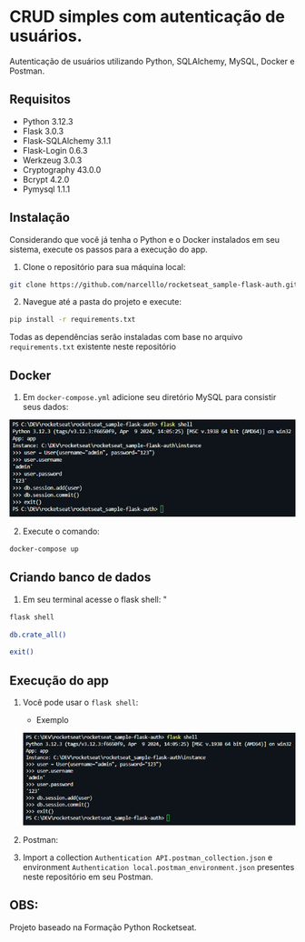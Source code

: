 # CRUD simples com autenticação de usuários.
Autenticação de usuários utilizando Python, SQLAlchemy, MySQL, Docker e Postman.

## Requisitos
- Python 3.12.3
- Flask 3.0.3
- Flask-SQLAlchemy 3.1.1
- Flask-Login 0.6.3
- Werkzeug 3.0.3
- Cryptography 43.0.0
- Bcrypt 4.2.0
- Pymysql 1.1.1

## Instalação
Considerando que você já tenha o Python e o Docker instalados em seu sistema, execute os passos para a execução do app.

1. Clone o repositório para sua máquina local:
```bash
git clone https://github.com/narcelllo/rocketseat_sample-flask-auth.git
```
2. Navegue até a pasta do projeto e execute:
```bash
pip install -r requirements.txt
```
Todas as dependências serão instaladas com base no arquivo `requirements.txt` existente neste repositório

## Docker
1. Em `docker-compose.yml` adicione seu diretório MySQL para consistir seus dados:
 
  ![Alt text](documentation/image-1.png)

2. Execute o comando:
```bash
docker-compose up
```
## Criando banco de dados
1. Em seu terminal acesse o flask shell: 
"
```bash
flask shell
```
```bash
db.crate_all()
```
```bash
exit()
```
## Execução do app
1. Você pode usar o `flask shell`:
   - Exemplo

   ![Alt text](documentation/image-1.png)
2. Postman:
  1. Import a collection `Authentication API.postman_collection.json` e  environment `Authentication local.postman_environment.json` presentes neste repositório em seu Postman.

## OBS:
Projeto baseado na Formação Python Rocketseat.
